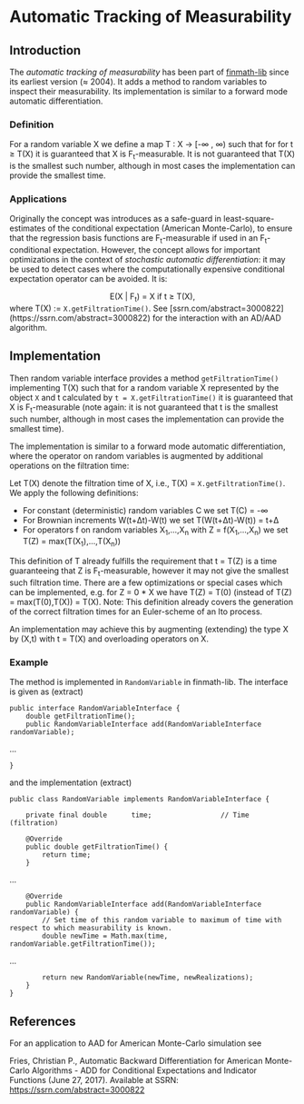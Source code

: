 # Automatic Tracking of Measurability

## Introduction

The _automatic tracking of measurability_ has been part of [finmath-lib](http://finmath.net/finmath-lib) since its earliest version (&approx; 2004). It adds a method to random variables to inspect their measurability. Its implementation is similar to a forward mode automatic differentiation.

### Definition

For a random variable X we define a map T : X &rarr; [-&infin; , &infin;) such that for for t &ge; T(X) it is guaranteed that X is F<sub>t</sub>-measurable. It is not guaranteed that T(X) is the smallest such number, although in most cases the implementation can provide the smallest time.

### Applications

Originally the concept was introduces as a safe-guard in least-square-estimates of the conditional expectation (American Monte-Carlo), to ensure that the regression basis functions are F<sub>t</sub>-measurable if used in an F<sub>t</sub>-conditional expectation.
However, the concept allows for important optimizations in the context of _stochastic automatic differentiation_: it may be used to detect cases where the computationally expensive conditional expectation operator can be avoided. It is:
<center> 
E(X | F<sub>t</sub>) = X if t &ge; T(X),
</center>
where T(X) := <code>X.getFiltrationTime()</code>. See [ssrn.com/abstract=3000822](https://ssrn.com/abstract=3000822) for the interaction with an AD/AAD algorithm.

## Implementation

Then random variable interface provides a method <code>getFiltrationTime()</code> implementing T(X) such that for a random variable X represented by the object <code>X</code> and t calculated by <code>t = X.getFiltrationTime()</code> it is guaranteed that X is F<sub>t</sub>-measurable (note again: it is not guaranteed that t is the smallest such number, although in most cases the implementation can provide the smallest time).

The implementation is similar to a forward mode automatic differentiation, where the operator on random variables is augmented by additional operations on the filtration time:

Let T(X) denote the filtration time of X, i.e., T(X) = <code>X.getFiltrationTime()</code>. We apply the following definitions:

* For constant (deterministic) random variables C we set T(C) = -&infin;
* For Brownian increments W(t+&Delta;t)-W(t) we set T(W(t+&Delta;t)-W(t)) = t+&Delta;
* For operators f on random variables X<sub>1</sub>,...,X<sub>n</sub> with Z = f(X<sub>1</sub>,...,X<sub>n</sub>) we set T(Z) = max(T(X<sub>1</sub>),...,T(X<sub>n</sub>))

This definition of T already fulfills the requirement that t = T(Z) is a time guaranteeing that Z is F<sub>t</sub>-measurable, however it may not give the smallest such filtration time. There are a few optimizations or special cases which can be implemented, e.g. for Z = 0 * X we have T(Z) = T(0) (instead of T(Z) = max(T(0),T(X)) = T(X). Note: This definition already covers the generation of the correct filtration times for an Euler-scheme of an Ito process.

An implementation may achieve this by augmenting (extending) the type X by (X,t) with t = T(X) and overloading operators on X.

### Example

The method is implemented in <code>RandomVariable</code> in finmath-lib. The interface is given as (extract)

	public interface RandomVariableInterface {
		double getFiltrationTime();
		public RandomVariableInterface add(RandomVariableInterface randomVariable);

...

	}

and the implementation (extract)

	public class RandomVariable implements RandomVariableInterface {
	
		private final double      time;	                // Time (filtration)
	
		@Override
		public double getFiltrationTime() {
			return time;
		}

...

		@Override
		public RandomVariableInterface add(RandomVariableInterface randomVariable) {
			// Set time of this random variable to maximum of time with respect to which measurability is known.
			double newTime = Math.max(time, randomVariable.getFiltrationTime());
	
...
			
			return new RandomVariable(newTime, newRealizations);
		}
	}




## References

For an application to AAD for American Monte-Carlo simulation see 

Fries, Christian P., Automatic Backward Differentiation for American Monte-Carlo Algorithms - ADD for Conditional Expectations and Indicator Functions (June 27, 2017). Available at SSRN: https://ssrn.com/abstract=3000822
